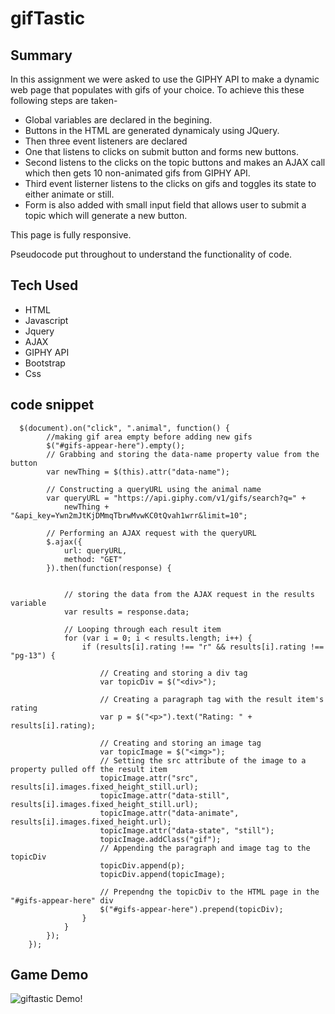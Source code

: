 # gifTastic

## Summary


In this assignment we were asked to use the GIPHY API to make a dynamic web page that populates with gifs of your choice.
To achieve this these following steps are taken-
* Global variables are declared in the begining.
* Buttons in the HTML are generated dynamicaly using JQuery.
* Then three event listeners are declared
* One that listens to clicks on submit button and forms new buttons.
* Second listens to the clicks on the topic buttons and makes an AJAX call which then gets 10 non-animated gifs from GIPHY API.
* Third event listerner listens to the clicks on gifs and toggles its state to either animate or still.
* Form is also added with small input field that allows user to submit a topic which will generate a new button.

This page is fully responsive.

Pseudocode put throughout to understand the functionality of code.

## Tech Used
* HTML
* Javascript
* Jquery
* AJAX
* GIPHY API
* Bootstrap
* Css 


## code snippet
```jquery
  $(document).on("click", ".animal", function() {
        //making gif area empty before adding new gifs
        $("#gifs-appear-here").empty();
        // Grabbing and storing the data-name property value from the button
        var newThing = $(this).attr("data-name");

        // Constructing a queryURL using the animal name
        var queryURL = "https://api.giphy.com/v1/gifs/search?q=" +
            newThing + "&api_key=Ywn2mJtKjDMmqTbrwMvwKC0tQvah1wrr&limit=10";

        // Performing an AJAX request with the queryURL
        $.ajax({
            url: queryURL,
            method: "GET"
        }).then(function(response) {


            // storing the data from the AJAX request in the results variable
            var results = response.data;

            // Looping through each result item
            for (var i = 0; i < results.length; i++) {
                if (results[i].rating !== "r" && results[i].rating !== "pg-13") {

                    // Creating and storing a div tag
                    var topicDiv = $("<div>");

                    // Creating a paragraph tag with the result item's rating
                    var p = $("<p>").text("Rating: " + results[i].rating);

                    // Creating and storing an image tag
                    var topicImage = $("<img>");
                    // Setting the src attribute of the image to a property pulled off the result item
                    topicImage.attr("src", results[i].images.fixed_height_still.url);
                    topicImage.attr("data-still", results[i].images.fixed_height_still.url);
                    topicImage.attr("data-animate", results[i].images.fixed_height.url);
                    topicImage.attr("data-state", "still");
                    topicImage.addClass("gif");
                    // Appending the paragraph and image tag to the topicDiv
                    topicDiv.append(p);
                    topicDiv.append(topicImage);

                    // Prependng the topicDiv to the HTML page in the "#gifs-appear-here" div
                    $("#gifs-appear-here").prepend(topicDiv);
                }
            }
        });
    });
```


## Game Demo

![giftastic Demo!](https://media.giphy.com/media/htYWjHLbmqTHsWbRQG/giphy.gif)
